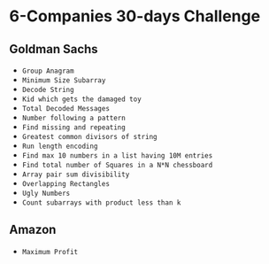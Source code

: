 # 6-Companies 30-days Challenge

## Goldman Sachs
* `Group Anagram`
* `Minimum Size Subarray`
* `Decode String`
* `Kid which gets the damaged toy`
* `Total Decoded Messages`
* `Number following a pattern`
* `Find missing and repeating`
* `Greatest common divisors of string`
* `Run length encoding`
* `Find max 10 numbers in a list having 10M entries`
* `Find total number of Squares in a N*N chessboard`
* `Array pair sum divisibility`
* `Overlapping Rectangles`
* `Ugly Numbers`
* `Count subarrays with product less than k`


## Amazon
* `Maximum Profit`
